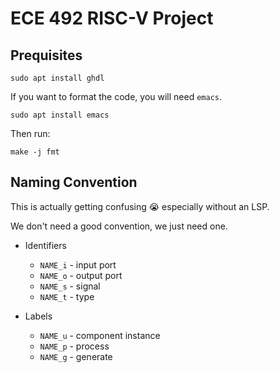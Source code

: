# ECE 492 RISC-V Project

## Prequisites

```
sudo apt install ghdl
```

If you want to format the code, you will need `emacs`.

```
sudo apt install emacs
```

Then run:

```
make -j fmt
```

## Naming Convention

This is actually getting confusing 😭 especially without an LSP.

We don't need a good convention, we just need one.

- Identifiers
    - `NAME_i` - input port
    - `NAME_o` - output port
    - `NAME_s` - signal
    - `NAME_t` - type

- Labels
    - `NAME_u` - component instance
    - `NAME_p` - process
    - `NAME_g` - generate
